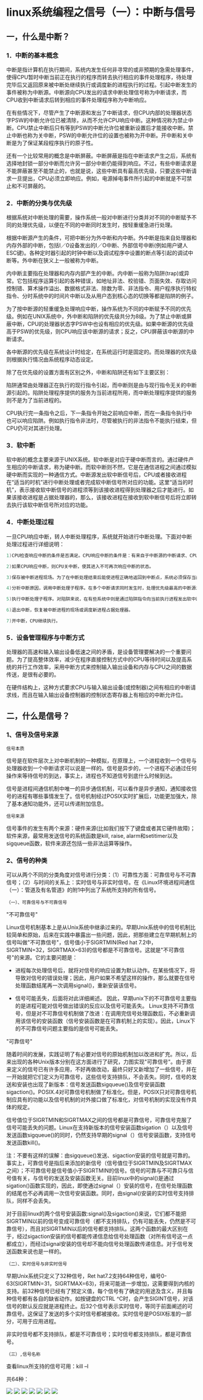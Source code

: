 # linux系统编程之信号（一）：中断与信号


## 一，什么是中断？
### 1．中断的基本概念

中断是指计算机在执行期间，系统内发生任何非寻常的或非预期的急需处理事件，使得CPU暂时中断当前正在执行的程序而转去执行相应的事件处理程序，待处理完毕后又返回原来被中断处继续执行或调度新的进程执行的过程。引起中断发生的事件被称为中断源。中断源向CPU发出的请求中断处理信号称为中断请求，而CPU收到中断请求后转到相应的事件处理程序称为中断响应。

在有些情况下，尽管产生了中断源和发出了中断请求，但CPU内部的处理器状态字PSW的中断允许位已被清除，从而不允许CPU响应中断。这种情况称为禁止中断。CPU禁止中断后只有等到PSW的中断允许位被重新设置后才能接收中断。禁止中断也称为关中断，PSW的中断允许位的设置也被称为开中断。开中断和关中断是为了保证某段程序执行的原子性。

还有一个比较常用的概念是中断屏蔽。中断屏蔽是指在中断请求产生之后，系统有选择地封锁一部分中断而允许另一部分中断仍能得到响应。不过，有些中断请求是不能屏蔽甚至不能禁止的，也就是说，这些中断具有最高优先级，只要这些中断请求一旦提出，CPU必须立即响应。例如，电源掉电事件所引起的中断就是不可禁止和不可屏蔽的。

### 2．中断的分类与优先级

根据系统对中断处理的需要，操作系统一般对中断进行分类并对不同的中断赋予不同的处理优先级，以便在不同的中断同时发生时，按轻重缓急进行处理。

根据中断源产生的条件，可把中断分为外中断和内中断。外中断是指来自处理器和内存外部的中断，包括I／0设备发出的I／O中断、外部信号中断(例如用户键人ESC键)。各种定时器引起的时钟中断以及调试程序中设置的断点等引起的调试中断等。外中断在狭义上一般被称为中断。

内中断主要指在处理器和内存内部产生的中断。内中断一般称为陷阱(trap)或异常。它包括程序运算引起的各种错误，如地址非法、校验错、页面失效、存取访问控制错、算术操作溢出、数据格式非法、除数为零、非法指令、用户程序执行特权指令、分时系统中的时间片中断以及从用户态到核心态的切换等都是陷阱的例子。

为了按中断源的轻重缓急处理响应中断，操作系统为不同的中断赋予不同的优先级。例如在UNIX系统中，外中断和陷阱的优先级共分为8级。为了禁止中断或屏蔽中断，CPU的处理器状态字PSW中也设有相应的优先级。如果中断源的优先级高于PSW的优先级，则CPU响应该中断源的请求；反之，CPU屏蔽该中断源的中断请求。

各中断源的优先级在系统设计时给定，在系统运行时是固定的。而处理器的优先级则根据执行情况由系统程序动态设定。

除了在优先级的设置方面有区别之外，中断和陷阱还有如下主要区别：

陷阱通常由处理器正在执行的现行指令引起，而中断则是由与现行指令无关的中断源引起的。陷阱处理程序提供的服务为当前进程所用，而中断处理程序提供的服务则不是为了当前进程的。

CPU执行完一条指令之后，下一条指令开始之前响应中断，而在一条指令执行中也可以响应陷阱。例如执行指令非法时，尽管被执行的非法指令不能执行结束，但CPU仍可对其进行处理。

### 3．软中断

软中断的概念主要来源于UNIX系统。软中断是对应于硬中断而言的。通过硬件产生相应的中断请求，称为硬中断。而软中断则不然，它是在通信进程之间通过模拟硬中断而实现的一种通信方式。中断源发出软中断信号后，CPU或者接收进程在“适当的时机”进行中断处理或者完成软中断信号所对应的功能。这里“适当的时机”，表示接收软中断信号的进程须等到该接收进程得到处理器之后才能进行。如果该接收进程是占据处理器的，那么，该接收进程在接收到软中断信号后将立即转去执行该软中断信号所对应的功能。

### 4．中断处理过程

一旦CPU响应中断，转人中断处理程序，系统就开始进行中断处理。下面对中断处理过程进行详细说明：

```c
1)CPU检查响应中断的条件是否满足。CPU响应中断的条件是：有来自于中断源的中断请求、CPU允许中断。如果中断响应条件不满足，则中断处理无法进行。

2)如果CPU响应中断，则CPU关中断，使其进入不可再次响应中断的状态。

3)保存被中断进程现场。为了在中断处理结束后能使进程正确地返回到中断点，系统必须保存当前处理器状态字PSW和程序计数器PC等的值。这些值一般保存在特定堆栈或硬件寄存器中。

4)分析中断原因，调用中断处理子程序。在多个中断请求同时发生时，处理优先级最高的中断源发出的中断请求。在系统中，为了处理上的方便，通常都是针对不同的中断源编制有不同的中断处理子程序(陷阱处理子程序)。这些子程序的人口地址(或陷阱指令的人口地址)存放在内存的特定单元中。再者，不同的中断源也对应着不同的处理器状态字PSW。这些不同的PSW被放在相应的内存单元中，与中断处理子程序人口地址一起构成中断向量。显然，根据中断或陷阱的种类，系统可由中断向量表迅速地找到该中断响应的优先级、中断处理子程序(或陷阱指令)的入口地址和对应的PSW。

5)执行中断处理子程序。对陷阱来说，在有些系统中则是通过陷阱指令向当前执行进程发出软中断信号后调用对应的处理子程序执行。

6)退出中断，恢复被中断进程的现场或调度新进程占据处理器。

7)开中断，CPU继续执行。
```

### 5．设备管理程序与中断方式

处理器的高速和输入输出设备低速之间的矛盾，是设备管理要解决的一个重要问题。为了提高整体效率，减少在程序直接控制方式中的CPU等待时间以及提高系统的并行工作效率，采用中断方式来控制输入输出设备和内存与CPU之间的数据传送，是很有必要的。

在硬件结构上，这种方式要求CPU与输入输出设备(或控制器)之间有相应的中断请求线，而且在输入输出设备控制器的控制状态寄存器上有相应的中断允许位。

## 二，什么是信号？

### 1、信号及信号来源
`信号本质`

信号是在软件层次上对中断机制的一种模拟，在原理上，一个进程收到一个信号与处理器收到一个中断请求可以说是一样的。信号是异步的，一个进程不必通过任何操作来等待信号的到达，事实上，进程也不知道信号到底什么时候到达。

信号是进程间通信机制中唯一的异步通信机制，可以看作是异步通知，通知接收信号的进程有哪些事情发生了。信号机制经过POSIX实时扩展后，功能更加强大，除了基本通知功能外，还可以传递附加信息。

`信号来源`

信号事件的发生有两个来源：硬件来源(比如我们按下了键盘或者其它硬件故障)；软件来源，最常用发送信号的系统函数是kill, raise, alarm和setitimer以及sigqueue函数，软件来源还包括一些非法运算等操作。

### 2、信号的种类
可以从两个不同的分类角度对信号进行分类：（1）可靠性方面：可靠信号与不可靠信号；（2）与时间的关系上：实时信号与非实时信号。在《Linux环境进程间通信（一）：管道及有名管道》的附1中列出了系统所支持的所有信号。

`（一）、可靠信号与不可靠信号`

"不可靠信号"

Linux信号机制基本上是从Unix系统中继承过来的。早期Unix系统中的信号机制比较简单和原始，后来在实践中暴露出一些问题，因此，把那些建立在早期机制上的信号叫做"不可靠信号"，信号值小于SIGRTMIN(Red hat 7.2中，SIGRTMIN=32，SIGRTMAX=63)的信号都是不可靠信号。这就是"不可靠信号"的来源。它的主要问题是：

- 进程每次处理信号后，就将对信号的响应设置为默认动作。在某些情况下，将导致对信号的错误处理；因此，用户如果不希望这样的操作，那么就要在信号处理函数结尾再一次调用signal()，重新安装该信号。

- 信号可能丢失，后面将对此详细阐述。 
因此，早期unix下的不可靠信号主要指的是进程可能对信号做出错误的反应以及信号可能丢失。
Linux支持不可靠信号，但是对不可靠信号机制做了改进：在调用完信号处理函数后，不必重新调用该信号的安装函数（信号安装函数是在可靠机制上的实现）。因此，Linux下的不可靠信号问题主要指的是信号可能丢失。

"可靠信号"

随着时间的发展，实践证明了有必要对信号的原始机制加以改进和扩充。所以，后来出现的各种Unix版本分别在这方面进行了研究，力图实现"可靠信号"。由于原来定义的信号已有许多应用，不好再做改动，最终只好又新增加了一些信号，并在一开始就把它们定义为可靠信号，这些信号支持排队，不会丢失。同时，信号的发送和安装也出现了新版本：信号发送函数sigqueue()及信号安装函数sigaction()。POSIX.4对可靠信号机制做了标准化。但是，POSIX只对可靠信号机制应具有的功能以及信号机制的对外接口做了标准化，对信号机制的实现没有作具体的规定。

信号值位于SIGRTMIN和SIGRTMAX之间的信号都是可靠信号，可靠信号克服了信号可能丢失的问题。Linux在支持新版本的信号安装函数sigation（）以及信号发送函数sigqueue()的同时，仍然支持早期的signal（）信号安装函数，支持信号发送函数kill()。

注：不要有这样的误解：由sigqueue()发送、sigaction安装的信号就是可靠的。事实上，可靠信号是指后来添加的新信号（信号值位于SIGRTMIN及SIGRTMAX之间）；不可靠信号是信号值小于SIGRTMIN的信号。信号的可靠与不可靠只与信号值有关，与信号的发送及安装函数无关。目前linux中的signal()是通过sigation()函数实现的，因此，即使通过signal（）安装的信号，在信号处理函数的结尾也不必再调用一次信号安装函数。同时，由signal()安装的实时信号支持排队，同样不会丢失。

对于目前linux的两个信号安装函数:signal()及sigaction()来说，它们都不能把SIGRTMIN以前的信号变成可靠信号（都不支持排队，仍有可能丢失，仍然是不可靠信号），而且对SIGRTMIN以后的信号都支持排队。这两个函数的最大区别在于，经过sigaction安装的信号都能传递信息给信号处理函数（对所有信号这一点都成立），而经过signal安装的信号却不能向信号处理函数传递信息。对于信号发送函数来说也是一样的。

`（二）、实时信号与非实时信号`

早期Unix系统只定义了32种信号，Ret hat7.2支持64种信号，编号0-63(SIGRTMIN=31，SIGRTMAX=63)，将来可能进一步增加，这需要得到内核的支持。前32种信号已经有了预定义值，每个信号有了确定的用途及含义，并且每种信号都有各自的缺省动作。如按键盘的CTRL ^C时，会产生SIGINT信号，对该信号的默认反应就是进程终止。后32个信号表示实时信号，等同于前面阐述的可靠信号。这保证了发送的多个实时信号都被接收。实时信号是POSIX标准的一部分，可用于应用进程。

非实时信号都不支持排队，都是不可靠信号；实时信号都支持排队，都是可靠信号。

`（三）,信号名称`

查看linux所支持的信号可用：kill –l

共64种：

![](./images/mickole/)
![](./images/mickole/)
![](./images/mickole/)
![](./images/mickole/)
![](./images/mickole/)
![](./images/mickole/)
![](./images/mickole/)